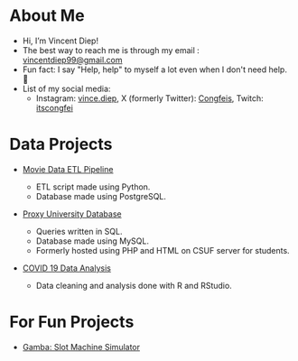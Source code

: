 # About Me
- Hi, I’m Vincent Diep!
- The best way to reach me is through my email : vincentdiep99@gmail.com
- Fun fact: I say "Help, help" to myself a lot even when I don't need help. 🤡
- List of my social media:
  - Instagram: [vince.diep](https://www.instagram.com/vince.diep), X (formerly Twitter): [Congfeis](https://x.com/congfeis), Twitch: [itscongfei](https://www.twitch.tv/itscongfei)

# Data Projects
- [Movie Data ETL Pipeline](https://github.com/vincentdiep/Movie-Data-ETL-Pipeline)
  - ETL script made using Python.
  - Database made using PostgreSQL.
 
- [Proxy University Database](https://github.com/vincentdiep/University-Database)
  - Queries written in SQL.
  - Database made using MySQL.
  - Formerly hosted using PHP and HTML on CSUF server for students.
 
- [COVID 19 Data Analysis](https://github.com/vincentdiep/Covid19_Data_Wrangling_Project)
  - Data cleaning and analysis done with R and RStudio.

# For Fun Projects
- [Gamba: Slot Machine Simulator](https://github.com/vincentdiep/Gamba)
